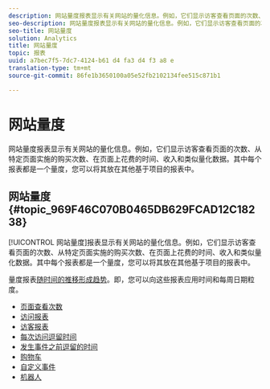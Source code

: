 ```yaml
---
description: 网站量度报表显示有关网站的量化信息。例如，它们显示访客查看页面的次数、从特定页面实施的购买次数、在页面上花费的时间、收入和类似量化数据。其中每个报表都是一个量度，您可以将其放在其他基于项目的报表中。
seo-description: 网站量度报表显示有关网站的量化信息。例如，它们显示访客查看页面的次数、从特定页面实施的购买次数、在页面上花费的时间、收入和类似量化数据。其中每个报表都是一个量度，您可以将其放在其他基于项目的报表中。
seo-title: 网站量度
solution: Analytics
title: 网站量度
topic: 报表
uuid: a7bec7f5-7dc7-4124-b61 d4 fa3 d4 f3 a8 e
translation-type: tm+mt
source-git-commit: 86fe1b3650100a05e52fb2102134fee515c871b1

---
```



# 网站量度

网站量度报表显示有关网站的量化信息。例如，它们显示访客查看页面的次数、从特定页面实施的购买次数、在页面上花费的时间、收入和类似量化数据。其中每个报表都是一个量度，您可以将其放在其他基于项目的报表中。

## 网站量度 {#topic_969F46C070B0465DB629FCAD12C18238}

[!UICONTROL 网站量度]报表显示有关网站的量化信息。例如，它们显示访客查看页面的次数、从特定页面实施的购买次数、在页面上花费的时间、收入和类似量化数据。其中每个报表都是一个量度，您可以将其放在其他基于项目的报表中。

量度报表[随时间的推移形成趋势](/help/components/c-variables/dimensionslist/reports-types.md)。即，您可以向这些报表应用时间和每周日期粒度。

* [页面查看次数](../../../components/c-variables/dimensionslist/reports-page-views.md#concept_332C9BDFD6C1495C8362860478B9BA33)
* [访问报表](../../../components/c-variables/dimensionslist/reports-visits.md#concept_50CA55CF2A41430CBC754AEEEE6023A9)
* [访客报表](../../../components/c-variables/dimensionslist/reports-visitors.md#concept_7371DAB5DA474D03A2D1448F151E011B)
* [每次访问逗留时间](../../../components/c-variables/dimensionslist/reports-time-spent-per-visit.md#concept_E3D0FEC81E1F4987B39CC467F19FFCFF)
* [发生事件之前逗留的时间](../../../components/c-variables/dimensionslist/reports-time-prior-to-event.md#concept_00820DACA2F24EE6A83B0FB211BE6907)
* [购物车](../../../components/c-variables/dimensionslist/reports-shopping-cart.md#concept_6AEC5A6C707B46B790C1A79E72F9A339)
* [自定义事件](../../../components/c-variables/dimensionslist/reports-custom-events.md#concept_9337B2FB8A3F417BA8689FE7FD64629F)
* [机器人](../../../components/c-variables/dimensionslist/reports-bots.md#concept_15E1C8514EF54581A9467877F62426EC)
